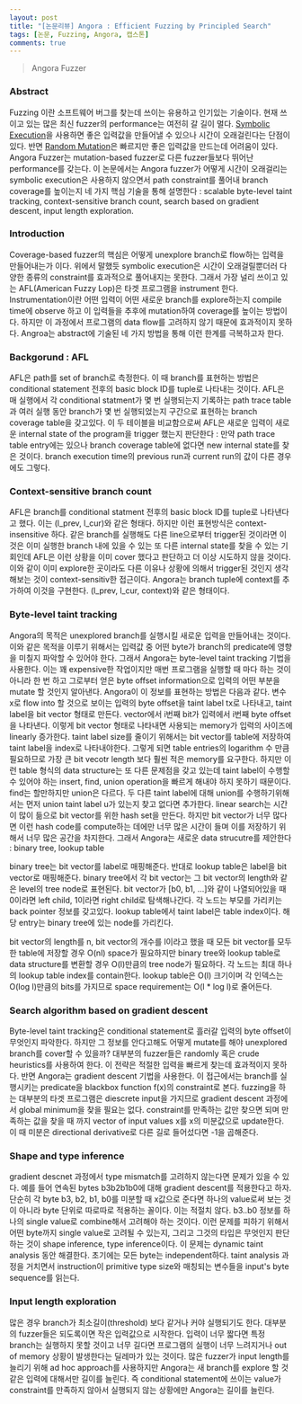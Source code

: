 ```yaml
---
layout: post
title: "[논문리뷰] Angora : Efficient Fuzzing by Principled Search"
tags: [논문, Fuzzing, Angora, 캡스톤]
comments: true
---
```


> Angora Fuzzer  

### Abstract  
Fuzzing 이란 소프트웨어 버그를 찾는데 쓰이는 유용하고 인기있는 기술이다. 현재 쓰이고 있는 많은 최신 fuzzer의 performance는 여전히 갈 길이 멀다. [Symbolic Execution](https://www.fuzzingbook.org/html/SymbolicFuzzer.html)을 사용하면 좋은 입력값을 만들어낼 수 있으나 시간이 오래걸린다는 단점이 있다. 반면 [Random Mutation](https://www.fuzzingbook.org/html/MutationFuzzer.html)은 빠르지만 좋은 입력값을 만드는데 어려움이 있다. Angora Fuzzer는 mutation-based fuzzer로 다른 fuzzer들보다 뛰어난 performance를 갖는다. 이 논문에서는 Angora fuzzer가 어떻게 시간이 오래걸리는 symbolic execution은 사용하지 않으면서 path constraint를 풀어내 branch coverage를 높이는지 네 가지 핵심 기술을 통해 설명한다 : scalable byte-level taint tracking, context-sensitive branch count, search based on gradient descent, input length exploration.  

### Introduction  
Coverage-based fuzzer의 핵심은 어떻게 unexplore branch로 flow하는 입력을 만들어내는가 이다. 위에서 말했듯 symbolic execution은 시간이 오래걸릴뿐더러 다양한 종류의 constraint를 효과적으로 풀어내지는 못한다. 그래서 가장 널리 쓰이고 있는 AFL(American Fuzzy Lop)은 타겟 프로그램을 instrument 한다. Instrumentation이란 어떤 입력이 어떤 새로운 branch를 explore하는지 compile time에 observe 하고 이 입력들을 추후에 mutation하여 coverage를 높이는 방법이다. 하지만 이 과정에서 프로그램의 data flow를 고려하지 않기 때문에 효과적이지 못하다. Angroa는 abstract에 기술된 네 가지 방법을 통해 이런 한계를 극복하고자 한다.  

### Backgorund : AFL  
AFL은 path를 set of branch로 측정한다. 이 때 branch를 표현하는 방법은 conditional statement 전후의 basic block ID를 tuple로 나타내는 것이다. AFL은 매 실행에서 각 conditional statment가 몇 번 실행되는지 기록하는 path trace table과 여러 실행 동안 branch가 몇 번 실행되었는지 구간으로 표현하는 branch coverage table을 갖고있다. 이 두 테이블을 비교함으로써 AFL은 새로운 입력이 새로운 internal state of the program을 trigger 했는지 판단한다 : 만약 path trace table entry에는 있으나 branch coverage table에 없다면 new internal state를 찾은 것이다. branch execution time의 previous run과 current run의 값이 다른 경우에도 그렇다.  

### Context-sensitive branch count  
AFL은 branch를 conditional statment 전후의 basic block ID를 tuple로 나타낸다고 했다. 이는 (l_prev, l_cur)와 같은 형태다. 하지만 이런 표현방식은 context-insensitive 하다. 같은 branch를 실행해도 다른 line으로부터 trigger된 것이라면 이것은 이미 실행한 branch 내에 있을 수 있는 또 다른 internal state를 찾을 수 있는 기회인데 AFL은 이런 상황을 이미 cover 했다고 판단하고 더 이상 시도하지 않을 것이다. 이와 같이 이미 explore한 곳이라도 다른 이유나 상황에 의해서 trigger된 것인지 생각해보는 것이 context-sensitiv한 접근이다. Angora는 branch tuple에 context를 추가하여 이것을 구현한다. (l_prev, l_cur, context)와 같은 형태이다.  

### Byte-level taint tracking  
Angora의 목적은 unexplored branch를 실행시킬 새로운 입력을 만들어내는 것이다. 이와 같은 목적을 이루기 위해서는 입력값 중 어떤 byte가 branch의 predicate에 영향을 미칠지 파악할 수 있어야 한다. 그래서 Angora는 byte-level taint tracking 기법을 사용한다. 이는 꽤 expensive한 작업이지만 매번 프로그램을 실행할 때 마다 하는 것이 아니라 한 번 하고 그로부터 얻은 byte offset information으로 입력의 어떤 부분을 mutate 할 것인지 알아낸다. Angora이 이 정보를 표현하는 방법은 다음과 같다. 변수 x로 flow into 할 것으로 보이는 입력의 byte offset을 taint label tx로 나타내고, taint label을 bit vector 형태로 만든다. vector에서 i번째 bit가 입력에서 i번째 byte offset을 나타낸다. 이렇게 bit vector 형태로 나타내면 사용되는 memory가 입력의 사이즈에 linearly 증가한다. taint label size를 줄이기 위해서는 bit vector를 table에 저장하여 taint label을 index로 나타내야한다. 그렇게 되면 table entries의 logarithm 수 만큼 필요하므로 가장 큰 bit vecotr length 보다 훨씬 적은 memory를 요구한다. 하지만 이런 table 형식의 data structure는 또 다른 문제점을 갖고 있는데 taint label이 수행할 수 있어야 하는 insert, find, union operation을 빠르게 해내야 하지 못하기 때문이다. find는 할만하지만 union은 다르다. 두 다른 taint label에 대해 union를 수행하기위해서는 먼저 union taint label u가 있는지 찾고 없다면 추가한다. linear search는 시간이 많이 듦으로 bit vector를 위한 hash set을 만든다. 하지만 bit vector가 너무 많다면 이런 hash code를 compute하는 데에만 너무 많은 시간이 들며 이를 저장하기 위해서 너무 많은 공간을 차지한다. 그래서 Angora는 새로운 data strucutre를 제안한다 : binary tree, lookup table  

binary tree는 bit vector를 label로 매핑해준다. 반대로 lookup table은 label을 bit vector로 매핑해준다. binary tree에서 각 bit vector는 그 bit vector의 length와 같은 level의 tree node로 표현된다. bit vector가 [b0, b1, ...]와 같이 나열되어있을 때 0이라면 left child, 1이라면 right child로 탐색해나간다. 각 노드는 부모를 가리키는 back pointer 정보를 갖고있다. lookup table에서 taint label은 table index이다. 해당 entry는 binary tree에 있는 node를 가리킨다.  

bit vector의 length를 n, bit vector의 개수를 l이라고 했을 때 모든 bit vector를 모두 한 table에 저장할 경우 O(nl) space가 필요하지만 binary tree와 lookup table로 data structure를 변환할 경우 O(l)만큼의 tree node가 필요하다. 각 노드는 최대 하나의 lookup table index를 contain한다. lookup table은 O(l) 크기이며 각 인덱스는 O(log l)만큼의 bits를 가지므로 space requirement는 O(l * log l)로 줄어든다.  

### Search algorithm based on gradient descent  
Byte-level taint tracking은 conditional statement로 흘러갈 입력의 byte offset이 무엇인지 파악한다. 하지만 그 정보를 안다고해도 어떻게 mutate를 해야 unexplored branch를 cover할 수 있을까? 대부분의 fuzzer들은 randomly 혹은 crude heuristics를 사용하여 한다. 이 전략은 적절한 입력을 빠르게 찾는데 효과적이지 못하다. 반면 Angora는 gradient descent 기법을 사용한다. 이 접근에서는 branch를 실행시키는 predicate을 blackbox function f(x)의 constraint로 본다. fuzzing을 하는 대부분의 타겟 프로그램은 diescrete input을 가지므로 gradient descent 과정에서 global minimum을 찾을 필요는 없다. constraint를 만족하는 값만 찾으면 되며 만족하는 값을 찾을 때 까지 vector of input values x를 x의 미분값으로 update한다. 이 때 미분은 directional derivative로 다른 길로 들어섰다면 -1을 곱해준다.  

### Shape and type inference  
gradient descnet 과정에서 type mismatch를 고려하지 않는다면 문제가 있을 수 있다. 예를 들어 연속된 bytes b3b2b1b0에 대해 gradient descent를 적용한다고 하자. 단순히 각 byte b3, b2, b1, b0를 미분할 때 x값으로 준다면 하나의 value로써 보는 것이 아니라 byte 단위로 따로따로 적용하는 꼴이다. 이는 적절치 않다. b3..b0 정보를 하나의 single value로 combine해서 고려해야 하는 것이다. 이런 문제를 피하기 위해서 어떤 byte까지 single value로 고려될 수 있는지, 그리고 그것의 타입은 무엇인지 판단하는 것이 shape inference, type inference이다. 이 문제는 dynamic taint analysis 동안 해결한다. 초기에는 모든 byte는 independent하다. taint analysis 과정을 거치면서 instruction이 primitive type size와 매칭되는 변수들을 input's byte sequence를 읽는다.  

### Input length exploration  
많은 경우 branch가 최소길이(threshold) 보다 같거나 커야 실행되기도 한다. 대부분의 fuzzer들은 되도록이면 작은 입력값으로 시작한다. 입력이 너무 짧다면 특정 branch는 실행하지 못할 것이고 너무 길다면 프로그램의 실행이 너무 느려지거나 out of memory 상황이 발생한다는 딜레마가 있는 것이다. 많은 fuzzer가 input length를 늘리기 위해 ad hoc approach를 사용하지만 Angora는 새 branch를 explore 할 것 같은 입력에 대해서만 길이를 늘린다. 즉 conditional statement에 쓰이는 value가 constraint를 만족하지 않아서 실행되지 않는 상황에만 Angora는 길이를 늘린다.  